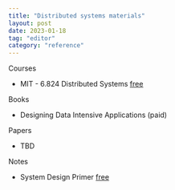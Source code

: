 ```yaml
---
title: "Distributed systems materials"
layout: post
date: 2023-01-18
tag: "editor"
category: "reference"
---
```


Courses

- MIT - 6.824 Distributed Systems [free](https://learncs.me/mit/6.824)

Books

- Designing Data Intensive Applications (paid)

Papers

- TBD

Notes

- System Design Primer [free](https://github.com/donnemartin/system-design-primer)

